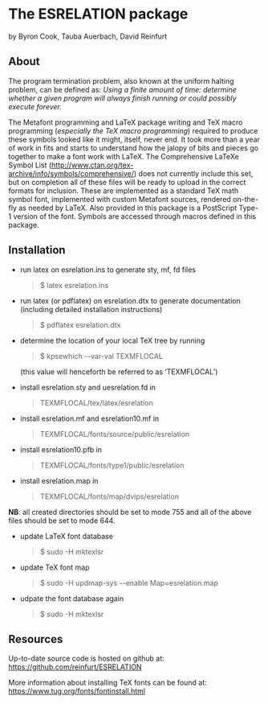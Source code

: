 The ESRELATION package
======================
by Byron Cook, Tauba Auerbach, David Reinfurt

About
-----

The program termination problem, also known at the uniform halting problem, can be defined as: *Using a finite amount of time: determine whether a given program will always finish running or could possibly execute forever.*

The Metafont programming and LaTeX package writing and TeX macro programming (*especially the TeX macro programming*) required to produce these symbols looked like it might, itself, never end. It took more than a year of work in fits and starts to understand how the jalopy of bits and pieces go together to make a font work with LaTeX. The Comprehensive LaTeXe Symbol List (http://www.ctan.org/tex-archive/info/symbols/comprehensive/) does not currently include this set, but on completion all of these files will be ready to upload in the correct formats for inclusion. These are implemented as a standard TeX math symbol font, implemented with custom Metafont sources, rendered on-the-fly as needed by LaTeX. Also provided in this package is a PostScript Type-1 version of the font. Symbols are accessed through macros defined in this package.

Installation
------------

+ run latex on esrelation.ins to generate sty, mf, fd files
	> $ latex esrelation.ins

+ run latex (or pdflatex) on esrelation.dtx to generate documentation (including detailed installation instructions)
	> $ pdflatex esrelation.dtx
	
+ determine the location of your local TeX tree by running
	> $ kpsewhich --var-val TEXMFLOCAL

	(this value will henceforth be referred to as &lsquo;TEXMFLOCAL&rsquo;)

+ install esrelation.sty and uesrelation.fd in 
	> TEXMFLOCAL/tex/latex/esrelation

+ install esrelation.mf and esrelation10.mf in
	> TEXMFLOCAL/fonts/source/public/esrelation

+ install esrelation10.pfb in
	> TEXMFLOCAL/fonts/type1/public/esrelation

+ install esrelation.map in
	> TEXMFLOCAL/fonts/map/dvips/esrelation
	
**NB**: all created directories should be set to mode 755 and all of the above files should be set to mode 644.

+ update LaTeX font database
	> $ sudo -H mktexlsr

+ update TeX font map
	> $ sudo -H updmap-sys --enable Map=esrelation.map

+ udpate the font database again
	> $ sudo -H mktexlsr

Resources
---------

Up-to-date source code is hosted on github at:
https://github.com/reinfurt/ESRELATION

More information about installing TeX fonts can be found at: 
https://www.tug.org/fonts/fontinstall.html
